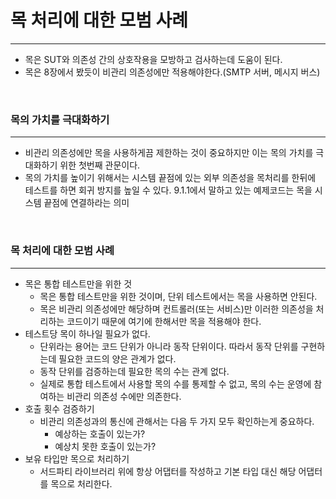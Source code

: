# 목 처리에 대한 모범 사례
<hr>

- 목은 SUT와 의존성 간의 상호작용을 모방하고 검사하는데 도움이 된다.
- 목은 8장에서 봤듯이 비관리 의존성에만 적용해야한다.(SMTP 서버, 메시지 버스) 

<br>

### 목의 가치를 극대화하기

<hr>

- 비관리 의존성에만 목을 사용하게끔 제한하는 것이 중요하지만 이는 목의 가치를 극대화하기 위한 첫번째 관문이다.
- 목의 가치를 높이기 위해서는 시스템 끝점에 있는 외부 의존성을 목처리를 한뒤에 테스트를 하면 회귀 방지를 높일 수 있다.
9.1.1에서 말하고 있는 예제코드는 목을 시스템 끝점에 연결하라는 의미

<br>

### 목 처리에 대한 모범 사례

<hr>

- 목은 통합 테스트만을 위한 것
  - 목은 통합 테스트만을 위한 것이며, 단위 테스트에서는 목을 사용하면 안된다.
  - 목은 비관리 의존성에만 해당하며 컨트롤러(또는 서비스)만 이러한 의존성을 처리하는 코드이기 때문에 여기에 한해서만 목을 적용해야 한다.
- 테스트당 목이 하나일 필요가 없다.
  - 단위라는 용어는 코드 단위가 아니라 동작 단위이다. 따라서 동작 단위를 구현하는데 필요한 코드의 양은 관계가 없다.
  - 동작 단위를 검증하는데 필요한 목의 수는 관계 없다.
  - 실제로 통합 테스트에서 사용할 목의 수를 통제할 수 없고, 목의 수는 운영에 참여하는 비관리 의존성 수에만 의존한다.
- 호출 횟수 검증하기
  - 비관리 의존성과의 통신에 관해서는 다음 두 가지 모두 확인하는게 중요하다.
    - 예상하는 호출이 있는가?
    - 예상치 못한 호출이 있는가?
- 보유 타입만 목으로 처리하기
  - 서드파티 라이브러리 위에 항상 어댑터를 작성하고 기본 타입 대신 해당 어댑터를 목으로 처리한다.